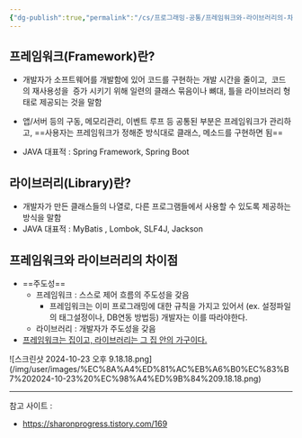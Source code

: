 ```yaml
---
{"dg-publish":true,"permalink":"/cs/프로그래밍-공통/프레임워크와-라이브러리의-차이는.md/","dgPassFrontmatter":true,"noteIcon":""}
---
```


## 프레임워크(Framework)란?

- 개발자가 소프트웨어를 개발함에 있어 코드를 구현하는 개발 시간을 줄이고,  코드의 재사용성을  증가 시키기 위해 일련의 클래스 묶음이나 뼈대, 틀을 라이브러리 형태로 제공되는 것을 말함

- 앱/서버 등의 구동, 메모리관리, 이벤트 루프 등 공통된 부분은 프레임워크가 관리하고, ==사용자는 프레임워크가 정해준 방식대로 클래스, 메소드를 구현하면 됨==

- JAVA  대표적 : Spring Framework, Spring Boot

## 라이브러리(Library)란?

- 개발자가 만든 클래스들의 나열로, 다른 프로그램들에서 사용할 수 있도록 제공하는 방식을 말함
- JAVA 대표적 : MyBatis , Lombok, SLF4J, Jackson

## 프레임워크와 라이브러리의 차이점
- ==주도성==
	- 프레임워크 :  스스로 제어 흐름의 주도성을 갖음
		- 프레임워크는 이미 프로그래밍에 대한 규칙을 가지고 있어서 (ex. 설정파일의 태그설정이나, DB연동 방법등) 개발자는 이를 따라야한다.
	- 라이브러리 : 개발자가 주도성을 갖음
- <u>프레임워크는 집이고, 라이브러리는 그 집 안의 가구이다.
</u>
![스크린샷 2024-10-23 오후 9.18.18.png](/img/user/images/%EC%8A%A4%ED%81%AC%EB%A6%B0%EC%83%B7%202024-10-23%20%EC%98%A4%ED%9B%84%209.18.18.png)

---
참고 사이트 :
- https://sharonprogress.tistory.com/169
